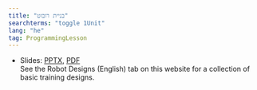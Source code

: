 ```yaml
---
title: "בניית רובוט"
searchterms: "toggle 1Unit"
lang: "he"
tag: ProgrammingLesson
---
```

 <ul>
 <li class="ng-binding">Slides:
 <a href="ProgrammingLessons/BuildingARobot-Hebrew.pptx">PPTX</a>,
 <a href="ProgrammingLessons/BuildingARobot-Hebrew.pdf">PDF</a>
<br>
See the Robot Designs (English) tab on this website for a collection of basic training designs.
 </li>
 </ul>

